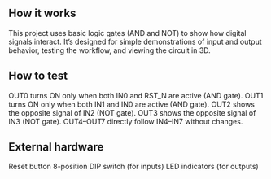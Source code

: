 <!---

This file is used to generate your project datasheet. Please fill in the information below and delete any unused
sections.

You can also include images in this folder and reference them in the markdown. Each image must be less than
512 kb in size, and the combined size of all images must be less than 1 MB.
-->

## How it works

This project uses basic logic gates (AND and NOT) to show how digital signals interact. It’s designed for simple demonstrations of input and output behavior, testing the workflow, and viewing the circuit in 3D.

## How to test

OUT0 turns ON only when both IN0 and RST_N are active (AND gate).
OUT1 turns ON only when both IN1 and IN0 are active (AND gate).
OUT2 shows the opposite signal of IN2 (NOT gate).
OUT3 shows the opposite signal of IN3 (NOT gate).
OUT4–OUT7 directly follow IN4–IN7 without changes.

## External hardware

Reset button
8-position DIP switch (for inputs)
LED indicators (for outputs)
